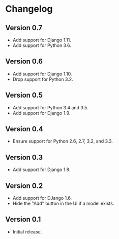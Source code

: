Changelog
=========

Version 0.7
-----------

 * Add support for Django 1.11.
 * Add support for Python 3.6.

Version 0.6
-----------

 * Add support for Django 1.10.
 * Drop support for Python 3.2.

Version 0.5
-----------

 * Add support for Python 3.4 and 3.5.
 * Add support for Django 1.9.

Version 0.4
-----------

 * Ensure support for Python 2.6, 2.7, 3.2, and 3.3.

Version 0.3
-----------

 * Add support for Django 1.8.

Version 0.2
-----------

 * Add support for DJango 1.6.
 * Hide the "Add" button in the UI if a model exists.

Version 0.1
-----------

 * Initial release.
